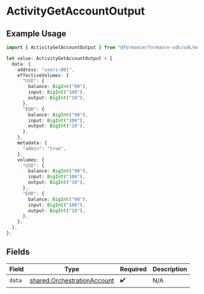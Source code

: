# ActivityGetAccountOutput

## Example Usage

```typescript
import { ActivityGetAccountOutput } from "@formance/formance-sdk/sdk/models/shared";

let value: ActivityGetAccountOutput = {
  data: {
    address: "users:001",
    effectiveVolumes: {
      "USD": {
        balance: BigInt("90"),
        input: BigInt("100"),
        output: BigInt("10"),
      },
      "EUR": {
        balance: BigInt("90"),
        input: BigInt("100"),
        output: BigInt("10"),
      },
    },
    metadata: {
      "admin": "true",
    },
    volumes: {
      "USD": {
        balance: BigInt("90"),
        input: BigInt("100"),
        output: BigInt("10"),
      },
      "EUR": {
        balance: BigInt("90"),
        input: BigInt("100"),
        output: BigInt("10"),
      },
    },
  },
};
```

## Fields

| Field                                                                             | Type                                                                              | Required                                                                          | Description                                                                       |
| --------------------------------------------------------------------------------- | --------------------------------------------------------------------------------- | --------------------------------------------------------------------------------- | --------------------------------------------------------------------------------- |
| `data`                                                                            | [shared.OrchestrationAccount](../../../sdk/models/shared/orchestrationaccount.md) | :heavy_check_mark:                                                                | N/A                                                                               |